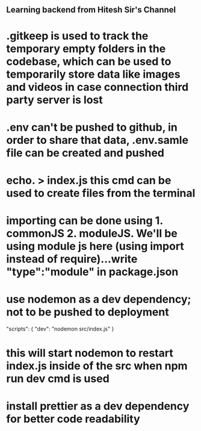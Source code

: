 ## Learning backend from Hitesh Sir's Channel

# .gitkeep is used to track the temporary empty folders in the codebase, which can be used to temporarily store data like images and videos in case connection third party server is lost

# .env can't be pushed to github, in order to share that data, .env.samle file can be created and pushed

# echo. > index.js this cmd can be used to create files from the terminal

# importing can be done using 1. commonJS 2. moduleJS. We'll be using module js here (using import instead of require)...write "type":"module" in package.json

# use nodemon as a dev dependency; not to be pushed to deployment
"scripts": {
    "dev": "nodemon src/index.js"
  }
# this will start nodemon to restart index.js inside of the src when npm run dev cmd is used

# install prettier as a dev dependency for better code readability 